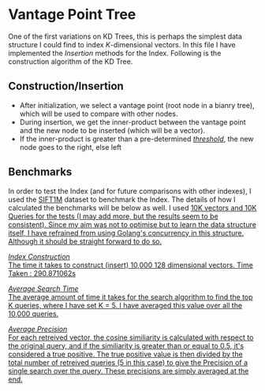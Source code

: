 # Vantage Point Tree

One of the first variations on KD Trees, this is perhaps the simplest data structure I could find to index *K*-dimensional vectors. In this file I have implemented the *Insertion* methods for the Index. Following is the construction algorithm of the KD Tree.

## Construction/Insertion

- After initialization, we select a vantage point (root node in a bianry tree), which will be used to compare with other nodes.
- During insertion, we get the inner-product between the vantage point and the new node to be inserted (which will be a vector).
- If the inner-product is greater than a pre-determined <i><u>threshold</u></i>, the new node goes to the right, else left

## Benchmarks

In order to test the Index (and for future comparisons with other indexes), I used the <a href="http://corpus-texmex.irisa.fr/">SIFT1M</a> dataset to benchmark the Index. The details of how I calculated the benchmarks will be below as well. I used <u>10K vectors</b> and <u>10K Queries</u> for the tests (I may add more, but the results seem to be consistent). Since my aim was not to optimise but to learn the data structure itself, I have refrained from using Golang's concurrency in this structure. Although it should be straight forward to do so.

<ins><i>Index Construction</i></ins><br> 
The time it takes to construct (insert) 10,000 128 dimensional vectors.
Time Taken : 290.871062s

<ins><i>Average Search Time</i></ins><br>
The average amount of time it takes for the search algorithm to find the top K queries, where I have set K = 5. I have averaged this value over all the 10,000 queries.

<ins><i>Average Precision</i></ins><br>
For each retreived vector, the cosine similiarity is calculated with respect to the original query, and if the similiarity is greater than or equal to 0.5, it's considered a true positive. The true positive value is then divided by the total number of retreived queries (5 in this case) to give the Precision of a single search over the query. These precisions are simply averaged at the end. 

